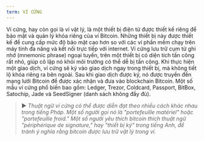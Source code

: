 ```yaml
---
term: VÍ CỨNG
---
```


Ví cứng, hay còn gọi là ví vật lý, là một thiết bị điện tử được thiết kế riêng để bảo mật và quản lý khóa riêng của ví Bitcoin. Những thiết bị này được thiết kế để cung cấp mức độ bảo mật cao hơn so với các ví phần mềm chạy trên máy tính đa năng và kết nối trực tiếp với internet. Ví cứng lưu trữ cụm từ ghi nhớ (mnemonic phrase) ngoại tuyến, trên một thiết bị có diện tích tấn công rất nhỏ, giúp cô lập nó khỏi môi trường có thể dễ bị tấn công. Khi thực hiện một giao dịch, ví cứng sẽ ký vào giao dịch ngay trong thiết bị, mà không tiết lộ khóa riêng ra bên ngoài. Sau khi giao dịch được ký, nó được truyền đến mạng lưới Bitcoin để được xác nhận và đưa vào blockchain Bitcoin. Một số mẫu ví cứng phổ biến bao gồm: Ledger, Trezor, Coldcard, Passport, BitBox, Satochip, Jade và SeedSigner (danh sách không đầy đủ).

> ► *Thuật ngữ ví cứng có thể được diễn đạt theo nhiều cách khác nhau trong tiếng Pháp. Một số người gọi nó là "portefeuille matériel" hoặc "portefeuille froid." Một số người yêu thích bitcoin thích thuật ngữ "périphérique de signature," hay "thiết bị ký" trong tiếng Anh, để tránh ý nghĩa rằng bitcoin được lưu trữ vật lý trong ví.*